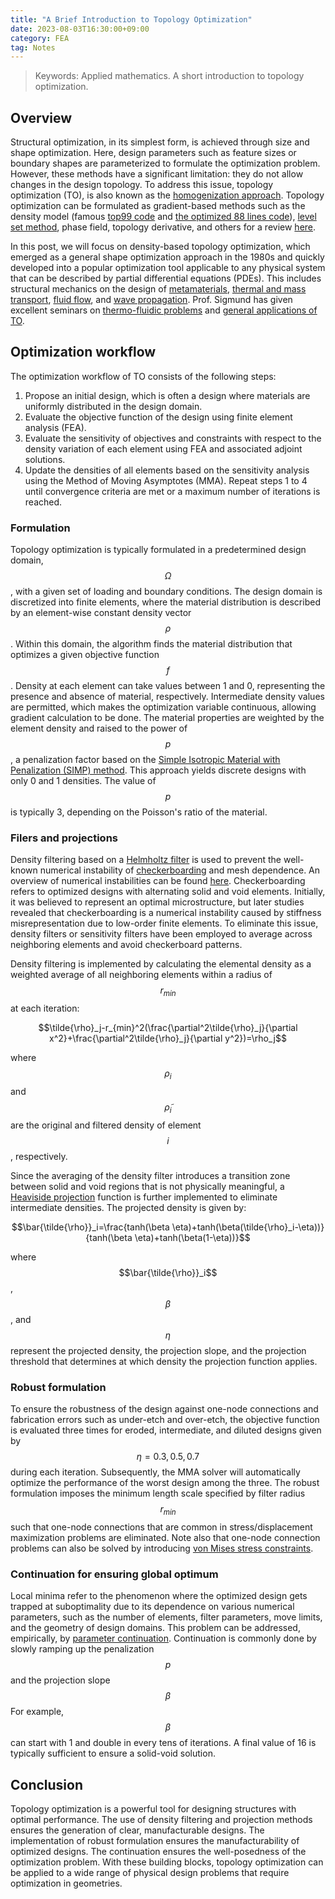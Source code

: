 ```yaml
---
title: "A Brief Introduction to Topology Optimization"
date: 2023-08-03T16:30:00+09:00
category: FEA
tag: Notes
---
```

> Keywords: Applied mathematics.
> A short introduction to topology optimization.

## Overview
Structural optimization, in its simplest form, is achieved through size and shape optimization. Here, design parameters such as feature sizes or boundary shapes are parameterized to formulate the optimization problem. However, these methods have a significant limitation: they do not allow changes in the design topology. To address this issue, topology optimization (TO), is also known as the [homogenization approach](http://www.sciencedirect.com/science/article/pii/0045782588900862). Topology optimization can be formulated as gradient-based methods such as the density model (famous [top99 code](https://doi.org/10.1007/s001580050176) and [the optimized 88 lines code](https://doi.org/10.1007/s00158-010-0594-7)), [level set method](https://link.springer.com/article/10.1007/s00158-009-0430-0), phase field, topology derivative, and others for a review [here](https://doi.org/10.1007/s00158-013-0978-6).

In this post, we will focus on density-based topology optimization, which emerged as a general shape optimization approach in the 1980s and quickly developed into a popular optimization tool applicable to any physical system that can be described by partial differential equations (PDEs). This includes structural mechanics on the design of [metamaterials](https://onlinelibrary.wiley.com/doi/abs/10.1002/adma.201502485), [thermal and mass transport](https://www.aeromech.usyd.edu.au/WCSMO2015/papers/1264_paper.pdf), [fluid flow](https://www.sciencedirect.com/science/article/pii/S0017931017310037), and [wave propagation](https://opg.optica.org/oe/abstract.cfm?uri=oe-22-7-8525). Prof. Sigmund has given excellent seminars on [thermo-fluidic problems](https://www.youtube.com/watch?v=HH9RBQVzSZg) and [general applications of TO](https://www.youtube.com/watch?v=JVRs80HDvvM).

## Optimization workflow
The optimization workflow of TO consists of the following steps:
1.  Propose an initial design, which is often a design where materials are uniformly distributed in the design domain.
2.  Evaluate the objective function of the design using finite element analysis (FEA).
3.  Evaluate the sensitivity of objectives and constraints with respect to the density variation of each element using FEA and associated adjoint solutions.
4.  Update the densities of all elements based on the sensitivity analysis using the Method of Moving Asymptotes (MMA).
Repeat steps 1 to 4 until convergence criteria are met or a maximum number of iterations is reached.

### Formulation
Topology optimization is typically formulated in a predetermined design domain, $$\Omega$$, with a given set of loading and boundary conditions. The design domain is discretized into finite elements, where the material distribution is described by an element-wise constant density vector $$\rho$$. Within this domain, the algorithm finds the material distribution that optimizes a given objective function $$f$$. Density at each element can take values between 1 and 0, representing the presence and absence of material, respectively. Intermediate density values are permitted, which makes the optimization variable continuous, allowing gradient calculation to be done. The material properties are weighted by the element density and raised to the power of $$p$$, a penalization factor based on the [Simple Isotropic Material with Penalization (SIMP) method](https://doi.org/10.1007/BF01742754). This approach yields discrete designs with only 0 and 1 densities. The value of $$p$$ is typically 3, depending on the Poisson's ratio of the material.

### Filers and projections
Density filtering based on a [Helmholtz filter](https://onlinelibrary.wiley.com/doi/abs/10.1002/nme.3072) is used to prevent the well-known numerical instability of [checkerboarding](https://doi.org/10.1007/BF01743693) and mesh dependence. An overview of numerical instabilities can be found [here](https://doi.org/10.1007/BF01214002). Checkerboarding refers to optimized designs with alternating solid and void elements. Initially, it was believed to represent an optimal microstructure, but later studies revealed that checkerboarding is a numerical instability caused by stiffness misrepresentation due to low-order finite elements. To eliminate this issue, density filters or sensitivity filters have been employed to average across neighboring elements and avoid checkerboard patterns.

Density filtering is implemented by calculating the elemental density as a weighted average of all neighboring elements within a radius of $$r_{min}$$ at each iteration:

$$\tilde{\rho}_j-r_{min}^2(\frac{\partial^2\tilde{\rho}_j}{\partial x^2}+\frac{\partial^2\tilde{\rho}_j}{\partial y^2})=\rho_j$$

where $$\rho_i$$ and $$\tilde{\rho}_i$$ are the original and filtered density of element $$i$$, respectively.

Since the averaging of the density filter introduces a transition zone between solid and void regions that is not physically meaningful, a [Heaviside projection](https://onlinelibrary.wiley.com/doi/abs/10.1002/nme.1064) function is further implemented to eliminate intermediate densities. The projected density is given by:

$$\bar{\tilde{\rho}}_i=\frac{tanh(\beta \eta)+tanh(\beta(\tilde{\rho}_i-\eta))}{tanh(\beta \eta)+tanh(\beta(1-\eta))}$$

where $$\bar{\tilde{\rho}}_i$$, $$\beta$$, and $$\eta$$ represent the projected density, the projection slope, and the projection threshold that determines at which density the projection function applies.

### Robust formulation
To ensure the robustness of the design against one-node connections and fabrication errors such as under-etch and over-etch, the objective function is evaluated three times for eroded, intermediate, and diluted designs given by $$\eta=0.3,0.5,0.7$$ during each iteration. Subsequently, the MMA solver will automatically optimize the performance of the worst design among the three. The robust formulation imposes the minimum length scale specified by filter radius $$r_{min}$$ such that one-node connections that are common in stress/displacement maximization problems are eliminated. Note also that one-node connection problems can also be solved by introducing [von Mises stress constraints](https://link.springer.com/article/10.1007/s00158-015-1279-z).

### Continuation for ensuring global optimum
Local minima refer to the phenomenon where the optimized design gets trapped at suboptimality due to its dependence on various numerical parameters, such as the number of elements, filter parameters, move limits, and the geometry of design domains. This problem can be addressed, empirically, by [parameter continuation](https://doi.org/10.1007/978-94-011-1804-0_14). Continuation is commonly done by slowly ramping up the penalization $$p$$ and the projection slope $$\beta$$ For example, $$\beta$$ can start with 1 and double in every tens of iterations. A final value of 16 is typically sufficient to ensure a solid-void solution.

## Conclusion
Topology optimization is a powerful tool for designing structures with optimal performance. The use of density filtering and projection methods ensures the generation of clear, manufacturable designs. The implementation of robust formulation ensures the manufacturability of optimized designs. The continuation ensures the well-posedness of the optimization problem. With these building blocks, topology optimization can be applied to a wide range of physical design problems that require optimization in geometries.
